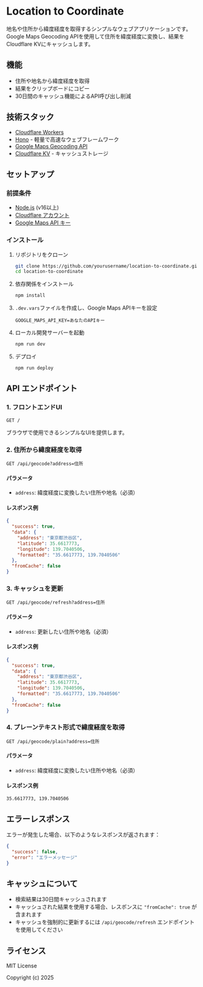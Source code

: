 # Location to Coordinate

地名や住所から緯度経度を取得するシンプルなウェブアプリケーションです。Google Maps Geocoding APIを使用して住所を緯度経度に変換し、結果をCloudflare KVにキャッシュします。

## 機能

- 住所や地名から緯度経度を取得
- 結果をクリップボードにコピー
- 30日間のキャッシュ機能によるAPI呼び出し削減

## 技術スタック

- [Cloudflare Workers](https://workers.cloudflare.com/)
- [Hono](https://hono.dev/) - 軽量で高速なウェブフレームワーク
- [Google Maps Geocoding API](https://developers.google.com/maps/documentation/geocoding/overview)
- [Cloudflare KV](https://developers.cloudflare.com/workers/runtime-apis/kv/) - キャッシュストレージ

## セットアップ

### 前提条件

- [Node.js](https://nodejs.org/) (v16以上)
- [Cloudflare アカウント](https://dash.cloudflare.com/sign-up)
- [Google Maps API キー](https://developers.google.com/maps/documentation/geocoding/get-api-key)

### インストール

1. リポジトリをクローン
   ```bash
   git clone https://github.com/yourusername/location-to-coordinate.git
   cd location-to-coordinate
   ```

2. 依存関係をインストール
   ```bash
   npm install
   ```

3. `.dev.vars`ファイルを作成し、Google Maps APIキーを設定
   ```
   GOOGLE_MAPS_API_KEY=あなたのAPIキー
   ```

4. ローカル開発サーバーを起動
   ```bash
   npm run dev
   ```

5. デプロイ
   ```bash
   npm run deploy
   ```

## API エンドポイント

### 1. フロントエンドUI

```
GET /
```

ブラウザで使用できるシンプルなUIを提供します。

### 2. 住所から緯度経度を取得

```
GET /api/geocode?address=住所
```

#### パラメータ
- `address`: 緯度経度に変換したい住所や地名（必須）

#### レスポンス例
```json
{
  "success": true,
  "data": {
    "address": "東京都渋谷区",
    "latitude": 35.6617773,
    "longitude": 139.7040506,
    "formatted": "35.6617773, 139.7040506"
  },
  "fromCache": false
}
```

### 3. キャッシュを更新

```
GET /api/geocode/refresh?address=住所
```

#### パラメータ
- `address`: 更新したい住所や地名（必須）

#### レスポンス例
```json
{
  "success": true,
  "data": {
    "address": "東京都渋谷区",
    "latitude": 35.6617773,
    "longitude": 139.7040506,
    "formatted": "35.6617773, 139.7040506"
  },
  "fromCache": false
}
```

### 4. プレーンテキスト形式で緯度経度を取得

```
GET /api/geocode/plain?address=住所
```

#### パラメータ
- `address`: 緯度経度に変換したい住所や地名（必須）

#### レスポンス例
```
35.6617773, 139.7040506
```

## エラーレスポンス

エラーが発生した場合、以下のようなレスポンスが返されます：

```json
{
  "success": false,
  "error": "エラーメッセージ"
}
```

## キャッシュについて

- 検索結果は30日間キャッシュされます
- キャッシュされた結果を使用する場合、レスポンスに `"fromCache": true` が含まれます
- キャッシュを強制的に更新するには `/api/geocode/refresh` エンドポイントを使用してください

## ライセンス

MIT License

Copyright (c) 2025